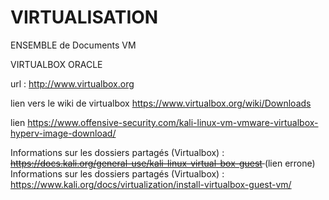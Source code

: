 # VIRTUALISATION

ENSEMBLE de Documents VM 

VIRTUALBOX ORACLE

url : http://www.virtualbox.org

lien vers le wiki de virtualbox  https://www.virtualbox.org/wiki/Downloads

lien https://www.offensive-security.com/kali-linux-vm-vmware-virtualbox-hyperv-image-download/


Informations sur les dossiers partagés (Virtualbox) : <strike> https://docs.kali.org/general-use/kali-linux-virtual-box-guest  </strike> (lien errone) <BR>
Informations sur les dossiers partagés (Virtualbox) : https://www.kali.org/docs/virtualization/install-virtualbox-guest-vm/
